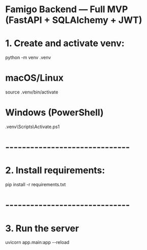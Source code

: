 # Famigo Backend — Full MVP (FastAPI + SQLAlchemy + JWT)

#  1. Create and activate venv:
python -m venv .venv
# macOS/Linux
source .venv/bin/activate
# Windows (PowerShell)
.venv\Scripts\Activate.ps1

# ------------------------------

# 2. Install requirements:
pip install -r requirements.txt

# ------------------------------

# 3. Run the server
uvicorn app.main:app --reload





